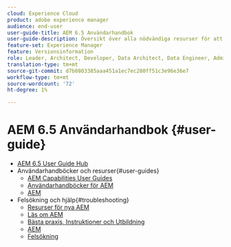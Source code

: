 ```yaml
---
cloud: Experience Cloud
product: adobe experience manager
audience: end-user
user-guide-title: AEM 6.5 Användarhandbok
user-guide-description: Översikt över alla nödvändiga resurser för att förstå, installera, hantera och använda AEM 6.5
feature-set: Experience Manager
feature: Versionsinformation
role: Leader, Architect, Developer, Data Architect, Data Engineer, Administrator, Business Practitioner
translation-type: tm+mt
source-git-commit: d7b0803385aaa451a1ec7ec280ff51c3e96e36e7
workflow-type: tm+mt
source-wordcount: '72'
ht-degree: 1%

---
```



# AEM 6.5 Användarhandbok {#user-guide}

+ [AEM 6.5 User Guide Hub](home.md)
+ Användarhandböcker och resurser{#user-guides}
   + [AEM Capabilities User Guides](capabilities.md)
   + [Användarhandböcker för AEM](implementation.md)
   + [AEM](resources.md)
+ Felsökning och hjälp{#troubleshooting}
   + [Resurser för nya AEM](new.md)
   + [Läs om AEM](learn.md)
   + [Bästa praxis, Instruktioner och Utbildning](best-practice.md)
   + [AEM](community.md)
   + [Felsökning](troubleshooting.md)
